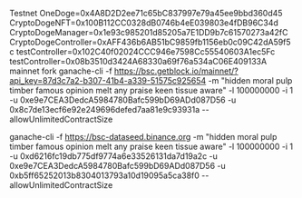 Testnet
OneDoge=0x4A8D2D2ee71c65bC837997e79a45ee9bbd360d45
CryptoDogeNFT=0x100B112CC0328dB0746b4eE039803e4fDB96C34d
CryptoDogeManager=0x1e93c985201d85205a7E1DD9b7c61570273a42fC
CryptoDogeController=0xAFF436b6AB51bC9859fb1156eb0c09C42dA59f5c
testController=0x102C40f02024CCC946e7598Cc55540603A1ec5Fc
testController=0x08b3510d3424A68330a69f76a534aC06E409133A
mainnet fork
ganache-cli -f https://bsc.getblock.io/mainnet/?api_key=87d3c7a2-b307-41b4-a339-51575c925654 -m "hidden moral pulp timber famous opinion melt any praise keen tissue aware" -l 100000000 -i 1 -u 0xe9e7CEA3DedcA5984780Bafc599bD69ADd087D56 -u 0x8c7de13ecf6e92e249696defed7aa81e9c93931a --allowUnlimitedContractSize

ganache-cli -f https://bsc-dataseed.binance.org -m "hidden moral pulp timber famous opinion melt any praise keen tissue aware" -l 100000000 -i 1 -u 0xd6216fc19db775df9774a6e33526131da7d19a2c -u 0xe9e7CEA3DedcA5984780Bafc599bD69ADd087D56 -u 0xb5ff65252013b8304013793a10d19095a5ca38f0 --allowUnlimitedContractSize
